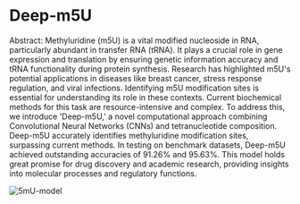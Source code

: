 # Deep-m5U
Abstract:
Methyluridine (m5U) is a vital modified nucleoside in RNA, particularly abundant in transfer RNA (tRNA). It plays a crucial role in gene expression and translation by ensuring genetic information accuracy and tRNA functionality during protein synthesis. Research has highlighted m5U's potential applications in diseases like breast cancer, stress response regulation, and viral infections. Identifying m5U modification sites is essential for understanding its role in these contexts. Current biochemical methods for this task are resource-intensive and complex. To address this, we introduce 'Deep-m5U,' a novel computational approach combining Convolutional Neural Networks (CNNs) and tetranucleotide composition. Deep-m5U accurately identifies methyluridine modification sites, surpassing current methods. In testing on benchmark datasets, Deep-m5U achieved outstanding accuracies of 91.26% and 95.63%. This model holds great promise for drug discovery and academic research, providing insights into molecular processes and regulatory functions.

![5mU-model](https://github.com/waleed551/Deep-m5U/assets/84854489/6c777606-3623-4cba-8bc2-09849e06b0ad)

